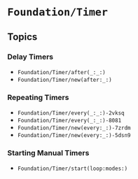 # ``Foundation/Timer``

## Topics

### Delay Timers
- ``Foundation/Timer/after(_:_:)``
- ``Foundation/Timer/new(after:_:)``

### Repeating Timers
- ``Foundation/Timer/every(_:_:)-2vksq``
- ``Foundation/Timer/every(_:_:)-8081``
- ``Foundation/Timer/new(every:_:)-7zrdm``
- ``Foundation/Timer/new(every:_:)-5dsn9``

### Starting Manual Timers
- ``Foundation/Timer/start(loop:modes:)``
